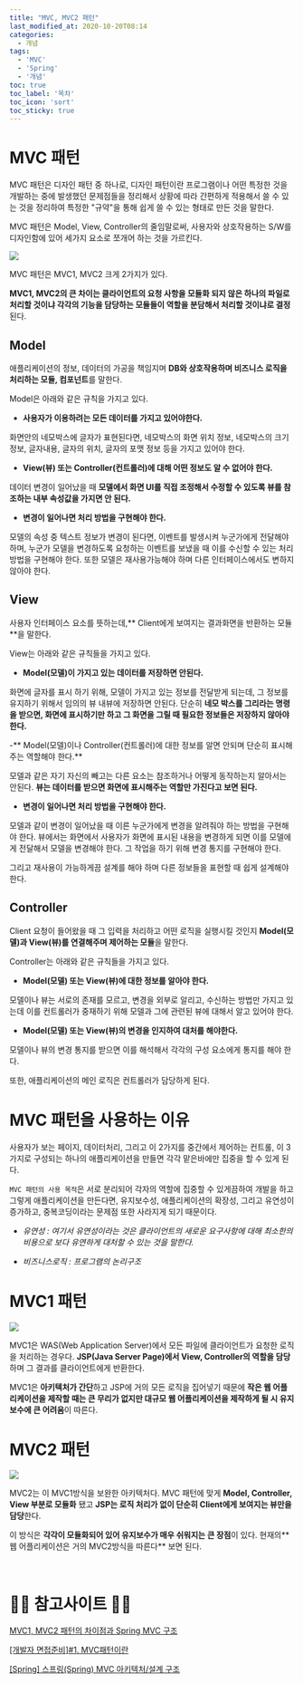 ```yaml
---
title: "MVC, MVC2 패턴"
last_modified_at: 2020-10-20T08:14
categories: 
  - 개념
tags: 
  - 'MVC' 
  - 'Spring' 
  - '개념'
toc: true
toc_label: '목차'
toc_icon: 'sort'
toc_sticky: true
---
```



# MVC 패턴

MVC 패턴은 디자인 패턴 중 하나로, 디자인 패턴이란 프로그램이나 어떤 특정한 것을 개발하는 중에 발생했던 문제점들을 정리해서 상황에 따라 간편하게 적용해서 쓸 수 있는 것을 정리하여 특정한 "규약"을 통해 쉽게 쓸 수 있는 형태로 만든 것을 말한다. 

MVC 패턴은 Model, View, Controller의 줄임말로써, 사용자와 상호작용하는 S/W를 디자인함에 있어 세가지 요소로 쪼개어 하는 것을 가르킨다.


![](https://images.velog.io/images/gillog/post/5f420176-abd4-4d11-9ad6-3f9c3f8a9226/1.png)

MVC 패턴은 MVC1, MVC2 크게 2가지가 있다. 

**MVC1, MVC2의 큰 차이는 클라이언트의 요청 사항을 모듈화 되지 않은 하나의 파일로 처리할 것이냐 각각의 기능을 담당하는 모듈들이 역할을 분담해서 처리할 것이냐로 결정**된다.


## Model

애플리케이션의 정보, 데이터의 가공을 책임지며 **DB와 상호작용하며 비즈니스 로직을 처리하는 모듈, 컴포넌트**를 말한다.

Model은 아래와 같은 규칙을 가지고 있다.

- **사용자가 이용하려는 모든 데이터를 가지고 있어야한다.**

화면안의 네모박스에 글자가 표현된다면, 네모박스의 화면 위치 정보, 네모박스의 크기정보, 글자내용, 글자의 위치, 글자의 포맷 정보 등을 가지고 있어야 한다.

- **View(뷰) 또는 Controller(컨트롤러)에 대해 어떤 정보도 알 수 없어야 한다.**


데이터 변경이 일어났을 때 **모델에서 화면 UI를 직접 조정해서 수정할 수 있도록 뷰를 참조하는 내부 속성값을 가지면 안 된다.**

- **변경이 일어나면 처리 방법을 구현해야 한다.**

모델의 속성 중 텍스트 정보가 변경이 된다면, 이벤트를 발생시켜 누군가에게 전달해야 하며, 누군가 모델을 변경하도록 요청하는 이벤트를 보냈을 때 이를 수신할 수 있는 처리 방법을 구현해야 한다. 
또한 모델은 재사용가능해야 하며 다른 인터페이스에서도 변하지 않아야 한다. 

## View

사용자 인터페이스 요소를 뜻하는데,** Client에게 보여지는 결과화면을 반환하는 모듈**을 말한다.

View는 아래와 같은 규칙들을 가지고 있다.

- **Model(모델)이 가지고 있는 데이터를 저장하면 안된다.**

화면에 글자를 표시 하기 위해, 모델이 가지고 있는 정보를 전달받게 되는데, 그 정보를 유지하기 위해서 임의의 뷰 내뷰에 저장하면 안된다. 
단순히 **네모 박스를 그리라는 명령을 받으면, 화면에 표시하기만 하고 그 화면을 그릴 때 필요한 정보들은 저장하지 않아야 한다.**

-** Model(모델)이나 Controller(컨트롤러)에 대한 정보를 알면 안되며 단순히 표시해주는 역할해야 한다.**

모델과 같은 자기 자신의 빼고는 다른 요소는 참조하거나 어떻게 동작하는지 알아서는 안된다. 
**뷰는 데이터를 받으면 화면에 표시해주는 역할만 가진다고 보면 된다.**

- **변경이 일어나면 처리 방법을 구현해야 한다.**

모델과 같이 변경이 일어났을 때 이른 누군가에게 변경을 알려줘야 하는 방법을 구현해야 한다. 
뷰에서는 화면에서 사용자가 화면에 표시된 내용을 변경하게 되면 이를 모델에게 전달해서 모델을 변경해야 한다. 
그 작업을 하기 위해 변경 통지를 구현해야 한다.

그리고 재사용이 가능하게끔 설계를 해야 하며 다른 정보들을 표현할 때 쉽게 설계해야 한다. 

## Controller

Client 요청이 들어왔을 때 그 입력을 처리하고 어떤 로직을 실행시킬 것인지 **Model(모델)과 View(뷰)를 연결해주며 제어하는 모듈**을 말한다.

Controller는 아래와 같은 규칙들을 가지고 있다.

- **Model(모델) 또는 View(뷰)에 대한 정보를 알아야 한다.**

모델이나 뷰는 서로의 존재를 모르고, 변경을 외부로 알리고, 수신하는 방법만 가지고 있는데 이를 컨트롤러가 중재하기 위해 모델과 그에 관련된 뷰에 대해서 알고 있어야 한다. 

- **Model(모델) 또는 View(뷰)의 변경을 인지하여 대처를 해야한다.**
 
모델이나 뷰의 변경 통지를 받으면 이를 해석해서 각각의 구성 요소에게 통지를 해야 한다. 

또한, 애플리케이션의 메인 로직은 컨트롤러가 담당하게 된다. 



# MVC 패턴을 사용하는 이유

사용자가 보는 페이지, 데이터처리, 그리고 이 2가지를 중간에서 제어하는 컨트롤, 이 3가지로 구성되는 하나의 애플리케이션을 만들면 각각 맡은바에만 집중을 할 수 있게 된다.

`MVC 패턴의 사용 목적`은 서로 분리되어 각자의 역할에 집중할 수 있게끔하여 개발을 하고 그렇게 애플리케이션을 만든다면, 유지보수성, 애플리케이션의 확장성, 그리고 유연성이 증가하고, 중복코딩이라는 문제점 또한 사라지게 되기 때문이다.

- _유연성 : 여기서 유연성이라는 것은 클라이언트의 새로운 요구사항에 대해 최소한의 비용으로 보다 유연하게 대처할 수 있는 것을 말한다._

- _비즈니스로직 : 프로그램의 논리구조_




# MVC1 패턴

![](https://images.velog.io/images/gillog/post/7d5e3699-61a9-4511-b329-927cc6c1c1f5/1.jpg)

MVC1은 WAS(Web Application Server)에서 모든 파일에 클라이언트가 요청한 로직을 처리하는 경우다. 
**JSP(Java Server Page)에서 View, Controller의 역할을 담당**하며 그 결과를 클라이언트에게 반환한다. 

MVC1은 **아키텍처가 간단**하고 JSP에 거의 모든 로직을 집어넣기 때문에 **작은 웹 어플리케이션을 제작할 때는 큰 무리가 없지만 대규모 웹 어플리케이션을 제작하게 될 시 유지보수에 큰 어려움**이 따른다.

# MVC2 패턴



![](https://images.velog.io/images/gillog/post/df9b097a-4649-4a86-977e-c896b44106be/img1.daumcdn.jpg)

MVC2는 이 MVC1방식을 보완한 아키텍처다. 
MVC 패턴에 맞게 **Model, Controller, View 부분로 모듈화** 됐고 **JSP는 로직 처리가 없이 단순히 Client에게 보여지는 뷰만을 담당**한다. 

이 방식은 **각각이 모듈화되어 있어 유지보수가 매우 쉬워지는 큰 장점**이 있다. 
현재의** 웹 어플리케이션은 거의 MVC2방식을 따른다** 보면 된다.


<br>

# 🙆‍♂️ 참고사이트 🙇‍♂️

[MVC1, MVC2 패턴의 차이점과 Spring MVC 구조
](https://nickjoit.tistory.com/9)

[[개발자 면접준비]#1. MVC패턴이란](https://m.blog.naver.com/jhc9639/220967034588)

[[Spring] 스프링(Spring) MVC 아키텍처/설계 구조](https://engkimbs.tistory.com/686)

[]()

[]()

[]()

